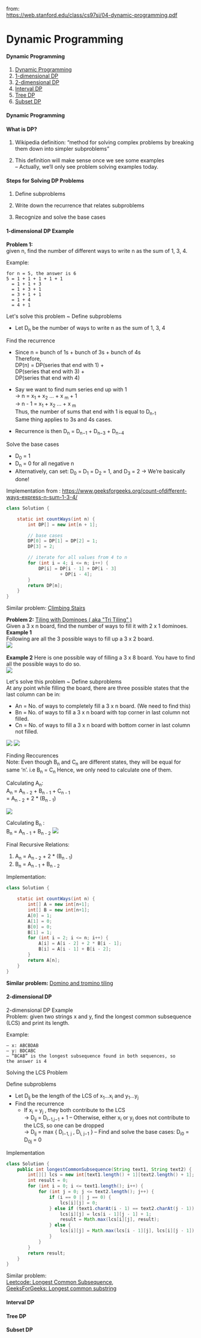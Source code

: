 from:<br/>https://web.stanford.edu/class/cs97si/04-dynamic-programming.pdf

Dynamic Programming
===
#### Dynamic Programming
1. <a class="nav-link" href="#dp">Dynamic Programming</a>
2. <a class="nav-link" href="#1_dimen_dp">1-dimensional DP</a>
3. <a class="nav-link" href="#2_dimen_dp">2-dimensional DP</a>
4. <a class="nav-link" href="#interval_dp">Interval DP</a>
5. <a class="nav-link" href="#tree_dp">Tree DP</a>
6. <a class="nav-link" href="#subset_dp">Subset DP</a>

<h4 id="dp">Dynamic Programming</h4>

#### What is DP?
1. Wikipedia definition: “method for solving complex problems
by breaking them down into simpler subproblems”

2. This definition will make sense once we see some examples<br/>
– Actually, we’ll only see problem solving examples today.

#### Steps for Solving DP Problems
1. Define subproblems
   
2. Write down the recurrence that relates subproblems
   
3. Recognize and solve the base cases


<h4 id="1_dimen_dp">1-dimensional DP Example</h4>

**Problem 1:**<br/> given n, find the number of different ways to write n as the sum of 1, 3, 4.<br/>

Example: 
```
for n = 5, the answer is 6
5 = 1 + 1 + 1 + 1 + 1
  = 1 + 1 + 3
  = 1 + 3 + 1
  = 3 + 1 + 1
  = 1 + 4
  = 4 + 1
```
Let's solve this problem ~ Define subproblems
- Let D<sub>n</sub> be the number of ways to write n as the sum of 1, 3, 4

Find the recurrence
- Since n = bunch of 1s + bunch of 3s + bunch of 4s <br/>Therefore, <br/>DP(n) = DP(series that end with 1) +<br/> DP(series that end with 3) +<br/> DP(series that end with 4)

- Say we want to find num series end up with 1<br/>
&rarr; n = x<sub>1</sub> + x<sub>2</sub> ... + x <sub>m</sub> + 1<br/>
&rarr; n - 1 = x<sub>1</sub> + x<sub>2</sub> ... + x <sub>m</sub>
<br/>Thus, the number of sums that end with 1 is equal to D<sub>n-1</sub>
<br/>Same thing applies to 3s and 4s cases.

- Recurrence is then
D<sub>n</sub> = D<sub>n−1</sub> + D<sub>n−3</sub> + D<sub>n−4</sub>

Solve the base cases
- D<sub>0</sub> = 1
- D<sub>n</sub> = 0 for all negative n
- Alternatively, can set: D<sub>0</sub> = D<sub>1</sub> = D<sub>2</sub> = 1, and D<sub>3</sub> = 2
&rarr; We’re basically done!

Implementation from : https://www.geeksforgeeks.org/count-ofdifferent-ways-express-n-sum-1-3-4/
```java
class Solution { 

	static int countWays(int n) { 
		int DP[] = new int[n + 1]; 

		// base cases 
		DP[0] = DP[1] = DP[2] = 1; 
		DP[3] = 2; 

		// iterate for all values from 4 to n 
		for (int i = 4; i <= n; i++) {
			DP[i] = DP[i - 1] + DP[i - 3] 
					+ DP[i - 4]; 
        }
		return DP[n]; 
	} 
} 
```
Similar problem: [Climbing Stairs](./climbing_stairs.md)<br/>

**Problem 2:** [Tiling with Dominoes ( aka "Tri Tiling" )](https://www.geeksforgeeks.org/tiling-with-dominoes/)
<br/>Given a 3 x n board, find the number of ways to fill it with 2 x 1 dominoes.
<br/>**Example 1**<br/> Following are all the 3 possible ways to fill up a 3 x 2 board.
<br/>![](https://media.geeksforgeeks.org/wp-content/uploads/example1-3-300x113.png)<br/>
<br/>**Example 2**
Here is one possible way of filling a 3 x 8 board. You have to find all the possible ways to do so.<br/>
![](https://media.geeksforgeeks.org/wp-content/uploads/example_3x8-300x113.jpg)

Let's solve this problem ~ Define subproblems
<br/>At any point while filling the board, there are three possible states that the last column can be in:<br/>

- An =  No. of ways to completely fill a 3 x n board. (We need to find this)
- Bn =  No. of ways to fill a 3 x n board with top corner in last column not filled.
- Cn =  No. of ways to fill a 3 x n board with bottom corner in last column not filled.

![](https://media.geeksforgeeks.org/wp-content/uploads/possibleStates-1-1024x327.jpg)
![](https://media.geeksforgeeks.org/wp-content/uploads/impossibleStates-300x127.jpg)

Finding Reccurences<br/>
Note: Even though B<sub>n</sub> and C<sub>n</sub> are different states, they will be equal for same ‘n’. i.e B<sub>n</sub> = C<sub>n</sub>
Hence, we only need to calculate one of them.

Calculating A<sub>n</sub>:<br/>
A<sub>n</sub> = A<sub>n - 2</sub> + B<sub>n - 1</sub> + C<sub>n - 1</sub><br/>
= A<sub>n - 2</sub> + 2 * (B<sub>n - 1</sub>)

![](https://media.geeksforgeeks.org/wp-content/uploads/An-1024x186.jpg)

Calculating B<sub>n</sub> :<br/>
B<sub>n</sub> = A<sub>n - 1</sub> + B<sub>n - 2</sub>
![](https://media.geeksforgeeks.org/wp-content/uploads/Bn-1024x186.jpg)

Final Recursive Relations:
1. A<sub>n</sub> = A<sub>n - 2</sub> + 2 * (B<sub>n - 1</sub>)
2. B<sub>n</sub> = A<sub>n - 1</sub> + B<sub>n - 2</sub>

Implementation:
```java
class Solution {

	static int countWays(int n) {
		int[] A = new int[n+1];
		int[] B = new int[n+1];
		A[0] = 1;
        A[1] = 0;
		B[0] = 0;
        B[1] = 1;
		for (int i = 2; i <= n; i++) { 
			A[i] = A[i - 2] + 2 * B[i - 1]; 
			B[i] = A[i - 1] + B[i - 2]; 
		}
		return A[n]; 
	}
}
```
**Similar problem:** [Domino and tromino tiling](./domino_and_tromino_tiling.md) 
<h4 id="2_dimen_dp">2-dimensional DP</h4>
2-dimensional DP Example<br/>
Problem: given two strings x and y, find the longest common subsequence (LCS) and print its length. <br/>

Example:
```
– x: ABCBDAB
– y: BDCABC
– “BCAB” is the longest subsequence found in both sequences, so
the answer is 4
```
Solving the LCS Problem<br/>

Define subproblems<br/>
- Let D<sub>ij</sub> be the length of the LCS of x<sub>1</sub>...x<sub>i</sub> and y<sub>1</sub>...y<sub>j</sub>
- Find the recurrence
   - If x<sub>i</sub> = y<sub>j</sub> , they both contribute to the LCS<br/> &rarr; D<sub>ij</sub> = D<sub>i−1,j−1</sub> + 1
– Otherwise, either x<sub>i</sub> or y<sub>j</sub> does not contribute to the LCS, so one can be dropped<br/>
&rarr; D<sub>ij</sub> = max { D<sub>i−1, j</sub> ,    D<sub>i, j−1</sub> }
– Find and solve the base cases: D<sub>i0</sub> = D<sub>0j</sub> = 0

Implementation
```java
class Solution {
    public int longestCommonSubsequence(String text1, String text2) {
        int[][] lcs = new int[text1.length() + 1][text2.length() + 1];
        int result = 0;
        for (int i = 0; i <= text1.length(); i++) {
            for (int j = 0; j <= text2.length(); j++) {
                if (i == 0 || j == 0) {
                    lcs[i][j] = 0;
                } else if (text1.charAt(i - 1) == text2.charAt(j - 1)) {
                    lcs[i][j] = lcs[i - 1][j - 1] + 1;
                    result = Math.max(lcs[i][j], result);
                } else {
                    lcs[i][j] = Math.max(lcs[i - 1][j], lcs[i][j - 1]);
                }
            }
        }
        return result;
    }
}
```
Similar problem:<br/> 
[Leetcode:  Longest Common Subsequence](./longest_common_subsequence.md),<br/>
[GeeksForGeeks: Longest common substring](https://www.geeksforgeeks.org/longest-common-substring-dp-29/)
<h4 id="interval_dp">Interval DP</h4>
<h4 id="tree_dp">Tree DP</h4>
<h4 id="subset_dp">Subset DP</h4>
